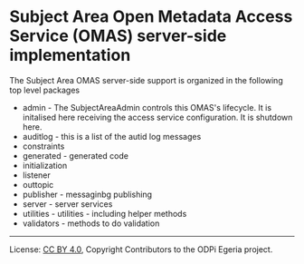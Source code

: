 <!-- SPDX-License-Identifier: CC-BY-4.0 -->
<!-- Copyright Contributors to the ODPi Egeria project. -->

# Subject Area Open Metadata Access Service (OMAS) server-side implementation

The Subject Area OMAS server-side support is organized in the following top level packages 

* admin -  The SubjectAreaAdmin controls this OMAS's lifecycle. It is initalised here receiving the access service configuration. It is shutdown here.
* auditlog - this is a list of the autid log messages
* constraints 
* generated - generated code 
* initialization
* listener
* outtopic 
* publisher - messaginbg publishing
* server - server services
* utilities - utilities - including helper methods
* validators - methods to do validation

----
License: [CC BY 4.0](https://creativecommons.org/licenses/by/4.0/),
Copyright Contributors to the ODPi Egeria project.